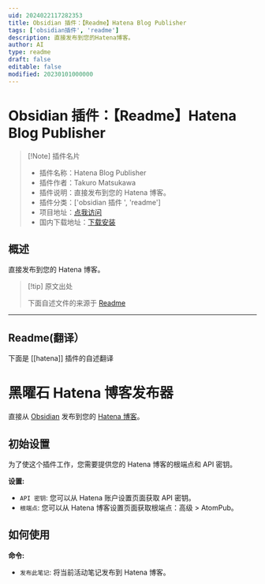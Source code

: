 ```yaml
---
uid: 2024022117282353
title: Obsidian 插件：【Readme】Hatena Blog Publisher
tags: ['obsidian插件', 'readme']
description: 直接发布到您的Hatena博客。
author: AI
type: readme
draft: false
editable: false
modified: 20230101000000
---
```


# Obsidian 插件：【Readme】Hatena Blog Publisher

> [!Note] 插件名片
> - 插件名称：Hatena Blog Publisher
> - 插件作者：Takuro Matsukawa
> - 插件说明：直接发布到您的 Hatena 博客。
> - 插件分类：['obsidian 插件 ', 'readme']
> - 项目地址：[点我访问](https://github.com/takmatsukawa/obsidian-hatena)
> - 国内下载地址：[下载安装](https://pkmer.cn/products/plugin/pluginMarket/?hatena)

## 概述

直接发布到您的 Hatena 博客。

> [!tip] 原文出处
>
>下面自述文件的来源于 [Readme](https://ghproxy.net/https://raw.githubusercontent.com/takmatsukawa/obsidian-hatena/master/README.md)

---

## Readme(翻译）

下面是 [[hatena]] 插件的自述翻译

# 黑曜石 Hatena 博客发布器

直接从 [Obsidian](https://obsidian.md/) 发布到您的 [Hatena 博客](https://hatenablog.com/)。

## 初始设置

为了使这个插件工作，您需要提供您的 Hatena 博客的根端点和 API 密钥。

**设置:**

- `API 密钥`: 您可以从 Hatena 账户设置页面获取 API 密钥。
- `根端点`: 您可以从 Hatena 博客设置页面获取根端点：高级 > AtomPub。

## 如何使用

**命令:**

- `发布此笔记`: 将当前活动笔记发布到 Hatena 博客。



